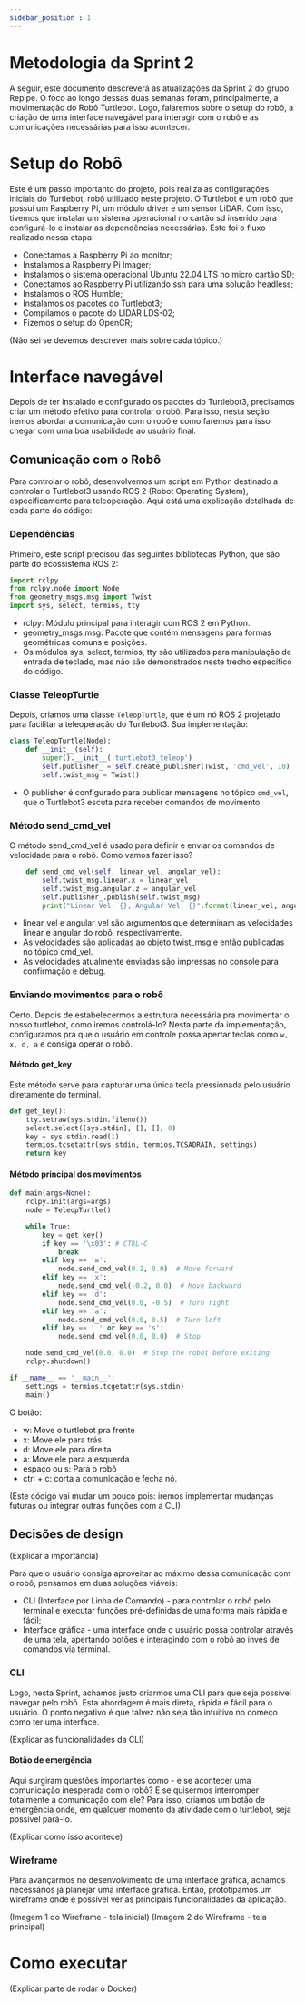 ```yaml
---
sidebar_position : 1
---
```


# Metodologia da Sprint 2

A seguir, este documento descreverá as atualizações da Sprint 2 do grupo Repipe. O foco ao longo dessas duas semanas foram, principalmente, a movimentação do Robô Turtlebot. Logo, falaremos sobre o setup do robô, a criação de uma interface navegável para interagir com o robô e as comunicações necessárias para isso acontecer. 

# Setup do Robô 

Este é um passo importanto do projeto, pois realiza as configurações iniciais do Turtlebot, robô utilizado neste projeto. O Turtlebot é um robô que possui um Raspberry Pi, um módulo driver e um sensor LiDAR. Com isso, tivemos que instalar um sistema operacional no cartão sd inserido para configurá-lo e instalar as dependências necessárias. Este foi o fluxo realizado nessa etapa:

* Conectamos a Raspberry Pi ao monitor;
* Instalamos a Raspberry Pi Imager;
* Instalamos o sistema operacional Ubuntu 22.04 LTS no micro cartão SD;
* Conectamos ao Raspberry Pi utilizando ssh para uma solução headless;
* Instalamos o ROS Humble;
* Instalamos os pacotes do Turtlebot3;
* Compilamos o pacote do LIDAR LDS-02;
* Fizemos o setup do OpenCR;

(Não sei se devemos descrever mais sobre cada tópico.)

# Interface navegável 

Depois de ter instalado e configurado os pacotes do Turtlebot3, precisamos criar um método efetivo para controlar o robô. Para isso, nesta seção iremos abordar a comunicação com o robô e como faremos para isso chegar com uma boa usabilidade ao usuário final.

## Comunicação com o Robô 
Para controlar o robô, desenvolvemos um script em Python destinado a controlar o Turtlebot3 usando ROS 2 (Robot Operating System), especificamente para teleoperação. Aqui está uma explicação detalhada de cada parte do código:

### Dependências 
Primeiro, este script precisou das seguintes bibliotecas Python, que são parte do ecossistema ROS 2:

```python
import rclpy
from rclpy.node import Node
from geometry_msgs.msg import Twist
import sys, select, termios, tty
```

* rclpy: Módulo principal para interagir com ROS 2 em Python.
* geometry_msgs.msg: Pacote que contém mensagens para formas geométricas comuns e posições.
* Os módulos sys, select, termios, tty são utilizados para manipulação de entrada de teclado, mas não são demonstrados neste trecho específico do código.

### Classe TeleopTurtle
Depois, criamos uma classe `TeleopTurtle`, que é um nó ROS 2 projetado para facilitar a teleoperação do Turtlebot3. Sua implementação:

```python
class TeleopTurtle(Node):
    def __init__(self):
        super().__init__('turtlebot3_teleop')
        self.publisher_ = self.create_publisher(Twist, 'cmd_vel', 10)
        self.twist_msg = Twist()
```
* O publisher é configurado para publicar mensagens no tópico `cmd_vel`, que o Turtlebot3 escuta para receber comandos de movimento.

### Método send_cmd_vel
O método send_cmd_vel é usado para definir e enviar os comandos de velocidade para o robô. Como vamos fazer isso?

```python
    def send_cmd_vel(self, linear_vel, angular_vel):
        self.twist_msg.linear.x = linear_vel
        self.twist_msg.angular.z = angular_vel
        self.publisher_.publish(self.twist_msg)
        print("Linear Vel: {}, Angular Vel: {}".format(linear_vel, angular_vel))
```
* linear_vel e angular_vel são argumentos que determinam as velocidades linear e angular do robô, respectivamente.
* As velocidades são aplicadas ao objeto twist_msg e então publicadas no tópico cmd_vel.
* As velocidades atualmente enviadas são impressas no console para confirmação e debug.

### Enviando movimentos para o robô 
Certo. Depois de estabelecermos a estrutura necessária pra movimentar o nosso turtlebot, como iremos controlá-lo? Nesta parte da implementação, configuramos pra que o usuário em controle possa apertar teclas como `w, x, d, a` e consiga operar o robô. 

#### Método get_key
Este método serve para capturar uma única tecla pressionada pelo usuário diretamente do terminal. 
```python 
def get_key():
    tty.setraw(sys.stdin.fileno())
    select.select([sys.stdin], [], [], 0)
    key = sys.stdin.read(1)
    termios.tcsetattr(sys.stdin, termios.TCSADRAIN, settings)
    return key
```
#### Método principal dos movimentos
```python
def main(args=None):
    rclpy.init(args=args)
    node = TeleopTurtle()

    while True:
        key = get_key()
        if key == '\x03': # CTRL-C
            break
        elif key == 'w':
            node.send_cmd_vel(0.2, 0.0)  # Move forward
        elif key == 'x':
            node.send_cmd_vel(-0.2, 0.0)  # Move backward
        elif key == 'd':
            node.send_cmd_vel(0.0, -0.5)  # Turn right
        elif key == 'a':
            node.send_cmd_vel(0.0, 0.5)  # Turn left
        elif key == ' ' or key == 's':
            node.send_cmd_vel(0.0, 0.0)  # Stop

    node.send_cmd_vel(0.0, 0.0)  # Stop the robot before exiting
    rclpy.shutdown()

if __name__ == '__main__':
    settings = termios.tcgetattr(sys.stdin)
    main()
```

O botão: 
* w: Move o turtlebot pra frente
* x: Move ele para trás
* d: Move ele para direita
* a: Move ele para a esquerda
* espaço ou s: Para o robô
* ctrl + c: corta a comunicação e fecha nó. 

(Este código vai mudar um pouco pois: iremos implementar mudanças futuras ou integrar outras funções com a CLI)

## Decisões de design 
(Explicar a importância)

Para que o usuário consiga aproveitar ao máximo dessa comunicação com o robô, pensamos em duas soluções viáveis: 
* CLI (Interface por Linha de Comando) - para controlar o robô pelo terminal e executar funções pré-definidas de uma forma mais rápida e fácil;
* Interface gráfica - uma interface onde o usuário possa controlar através de uma tela, apertando botões e interagindo com o robô ao invés de comandos via terminal. 

### CLI 

Logo, nesta Sprint, achamos justo criarmos uma CLI para que seja possível navegar pelo robô. Esta abordagem é mais direta, rápida e fácil para o usuário. O ponto negativo é que talvez não seja tão intuitivo no começo como ter uma interface. 

(Explicar as funcionalidades da CLI)

#### Botão de emergência
Aqui surgiram questões importantes como - e se acontecer uma comunicação inesperada com o robô? E se quisermos interromper totalmente a comunicação com ele? Para isso, criamos um botão de emergência onde, em qualquer momento da atividade com o turtlebot, seja possível pará-lo. 

(Explicar como isso acontece)

### Wireframe 
Para avançarmos no desenvolvimento de uma interface gráfica, achamos necessários já planejar uma interface gráfica. Então, prototipamos um wireframe onde é possível ver as principais funcionalidades da aplicação. 

(Imagem 1 do Wireframe - tela inicial)
(Imagem 2 do Wireframe - tela principal)

# Como executar

(Explicar parte de rodar o Docker)

